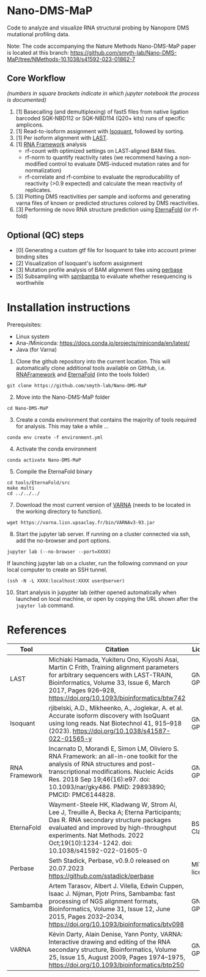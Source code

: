 # Nano-DMS-MaP

Code to analyze and visualize RNA structural probing by Nanopore DMS mutational profiling data. 

Note: The code accompanying the Nature Methods Nano-DMS-MaP paper is located at this branch: https://github.com/smyth-lab/Nano-DMS-MaP/tree/NMethods-10.1038/s41592-023-01862-7 

## Core Workflow 

_(numbers in square brackets indicate in which jupyter notebook the process is documented)_

1. [1] Basecalling (and demultiplexing) of fast5 files from native ligation barcoded SQK-NBD112 or SQK-NBD114 (Q20+ kits) runs of specific amplicons.
2. [1] Read-to-isoform assignment with [Isoquant](https://github.com/ablab/IsoQuant), followed by sorting.
3. [1] Per isoform alignment with [LAST](https://gitlab.com/mcfrith/last).
4. [1] [RNA Framework](https://rnaframework-docs.readthedocs.io/en/latest/) analysis 
    - rf-count with optimized settings on LAST-aligned BAM files. 
    - rf-norm to quantify reactivity rates (we recommend having a non-modified control to evaluate DMS-induced mutation rates and for normalization)
    - rf-correlate and rf-combine to evaluate the reproducability of reactivity (>0.9 expected) and calculate the mean reactivity of replicates.
5. [3] Plotting DMS reactivities per sample and isoforms and generating varna files of known or predicted structures colored by DMS reactivities. 
6. [3] Performing de novo RNA structure prediction using [EternaFold](https://github.com/eternagame/EternaFold) (or rf-fold)
    
## Optional (QC) steps
- [0] Generating a custom gtf file for Isoquant to take into account primer binding sites
- [2] Visualization of Isoquant's isoform assignment
- [3] Mutation profile analysis of BAM alignment files using [perbase](https://github.com/sstadick/perbase)
- [5] Subsampling with [sambamba](https://github.com/biod/sambamba) to evaluate whether resequencing is worthwhile

# Installation instructions

Prerequisites: 
- Linux system
- Ana-/Miniconda: https://docs.conda.io/projects/miniconda/en/latest/ 
- Java (for Varna)

  
1. Clone the github repository into the current location. This will automatically clone additional tools available on GitHub, i.e. [RNAFramework](https://rnaframework-docs.readthedocs.io/en/latest/) and [EternaFold](https://eternafold.eternagame.org/) (into the tools folder)
```
git clone https://github.com/smyth-lab/Nano-DMS-MaP
```
2. Move into the Nano-DMS-MaP folder
```
cd Nano-DMS-MaP
```
3. Create a conda environment that contains the majority of tools required for analysis. This may take a while ...
```
conda env create -f environment.yml
```
4. Activate the conda environment
```
conda activate Nano-DMS-MaP
```
5. Compile the EternaFold binary
```
cd tools/EternaFold/src
make multi
cd ../../../
```
7. Download the most current version of [VARNA](https://varna.lisn.upsaclay.fr/) (needs to be located in the working directory to function).
```
wget https://varna.lisn.upsaclay.fr/bin/VARNAv3-93.jar
```
8. Start the jupyter lab server. If running on a cluster connected via ssh, add the no-browser and port options. 
```
jupyter lab (--no-browser --port=XXXX)
```
If launching jupyter lab on a cluster, run the following command on your local computer to create an SSH tunnel. 
```
(ssh -N -L XXXX:localhost:XXXX user@server)
```
10. Start analysis in jupypter lab (either opened automatically when launched on local machine, or open by copying the URL shown after the `jupyter lab` command. 


# References

Tool|Citation|License
-----|-------|-------
LAST|Michiaki Hamada, Yukiteru Ono, Kiyoshi Asai, Martin C Frith, Training alignment parameters for arbitrary sequencers with LAST-TRAIN, Bioinformatics, Volume 33, Issue 6, March 2017, Pages 926–928, https://doi.org/10.1093/bioinformatics/btw742|GNU GPLv3
Isoquant|rjibelski, A.D., Mikheenko, A., Joglekar, A. et al. Accurate isoform discovery with IsoQuant using long reads. Nat Biotechnol 41, 915–918 (2023). https://doi.org/10.1038/s41587-022-01565-y|GNU GPLv2
RNA Framework|Incarnato D, Morandi E, Simon LM, Oliviero S. RNA Framework: an all-in-one toolkit for the analysis of RNA structures and post-transcriptional modifications. Nucleic Acids Res. 2018 Sep 19;46(16):e97. doi: 10.1093/nar/gky486. PMID: 29893890; PMCID: PMC6144828.|GNU GPLv3
EternaFold|Wayment-Steele HK, Kladwang W, Strom AI, Lee J, Treuille A, Becka A; Eterna Participants; Das R. RNA secondary structure packages evaluated and improved by high-throughput experiments. Nat Methods. 2022 Oct;19(10):1234-1242. doi: 10.1038/s41592-022-01605-0|BSD-3-Clause
Perbase|Seth Stadick, Perbase, v0.9.0 released on 20.07.2023 https://github.com/sstadick/perbase|MIT license
Sambamba|Artem Tarasov, Albert J. Vilella, Edwin Cuppen, Isaac J. Nijman, Pjotr Prins, Sambamba: fast processing of NGS alignment formats, Bioinformatics, Volume 31, Issue 12, June 2015, Pages 2032–2034, https://doi.org/10.1093/bioinformatics/btv098|GNU GPLv2+
VARNA|Kévin Darty, Alain Denise, Yann Ponty, VARNA: Interactive drawing and editing of the RNA secondary structure, Bioinformatics, Volume 25, Issue 15, August 2009, Pages 1974–1975, https://doi.org/10.1093/bioinformatics/btp250|GNU GPLv3.0
